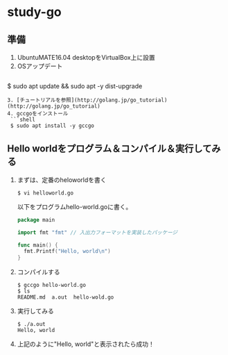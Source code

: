 # study-go

## 準備
1. UbuntuMATE16.04 desktopをVirtualBox上に設置
2. OSアップデート  
   ```shell
  $ sudo apt update && sudo apt -y dist-upgrade
  ```
3. [チュートリアルを参照](http://golang.jp/go_tutorial)(http://golang.jp/go_tutorial)
4. gccgoをインストール  
   ```shell
   $ sudo apt install -y gccgo
   ```
   
## Hello worldをプログラム＆コンパイル＆実行してみる
1. まずは、定番のheloworldを書く  
   ```shell
   $ vi helloworld.go
   ```
   以下をプログラムhello-world.goに書く。  
   ```go
   package main
   
   import fmt "fmt" // 入出力フォーマットを実装したパッケージ
   
   func main() {
     fmt.Printf("Hello, world\n")
   }
   ```
2. コンパイルする  
   ```shell
   $ gccgo hello-world.go
   $ ls
   README.md  a.out  hello-wold.go
      ```
3. 実行してみる  
   ```shell
   $ ./a.out
   Hello, world
   ```
4. 上記のように"Hello, world"と表示されたら成功！

